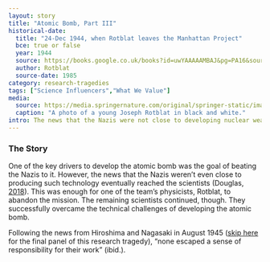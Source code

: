 ```yaml
---
layout: story
title: "Atomic Bomb, Part III"
historical-date:
  title: "24-Dec 1944, when Rotblat leaves the Manhattan Project"
  bce: true or false
  year: 1944
  source: https://books.google.co.uk/books?id=uwYAAAAAMBAJ&pg=PA16&source=gbs_toc_pages_r&redir_esc=y#v=onepage&q=disagreeable%20shock&f=false
  author: Rotblat
  source-date: 1985
category: research-tragedies
tags: ["Science Influencers","What We Value"]
media:
  source: https://media.springernature.com/original/springer-static/image/art%3A10.1007%2Fs00016-013-0125-1/MediaObjects/16_2013_125_Fig5_HTML.jpg
  caption: "A photo of a young Joseph Rotblat in black and white."
intro: The news that the Nazis were not close to developing nuclear weapons is enough for Rotblat to leave the project creating the atomic bomb.
---
```

### The Story
One of the key drivers to develop the atomic bomb was the goal of beating the Nazis to it. However, the news that the Nazis weren’t even close to producing such technology eventually reached the scientists (Douglas, [2018](https://www.frankenbook.org/pub/the-bitter-aftertaste-of-technical-sweetness/release/3)). This was enough for one of the team’s physicists, Rotblat, to abandon the mission. The remaining scientists continued, though. They successfully overcame the technical challenges of developing the atomic bomb.

Following the news from Hiroshima and Nagasaki in August 1945 ([skip here](https://www.tiki-toki.com/timeline/entry/1753034/A-History-of-Research-Ethics/#vars!panel=16464996!) for the final panel of this research tragedy), “none escaped a sense of responsibility for their work” (ibid.).
